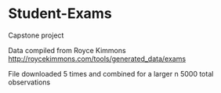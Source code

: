 # Student-Exams
Capstone project

Data compiled from Royce Kimmons
http://roycekimmons.com/tools/generated_data/exams

File downloaded 5 times and combined for a larger n 5000 total observations
